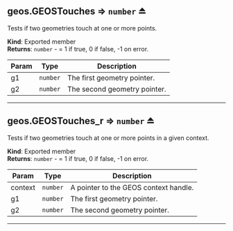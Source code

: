 <a name="exp_module_geos--geos.GEOSTouches"></a>

## geos.GEOSTouches ⇒ <code>number</code> ⏏
Tests if two geometries touch at one or more points.

**Kind**: Exported member  
**Returns**: <code>number</code> - = 1 if true, 0 if false, -1 on error.  

| Param | Type | Description |
| --- | --- | --- |
| g1 | <code>number</code> | The first geometry pointer. |
| g2 | <code>number</code> | The second geometry pointer. |


---
<a name="exp_module_geos--geos.GEOSTouches_r"></a>

## geos.GEOSTouches\_r ⇒ <code>number</code> ⏏
Tests if two geometries touch at one or more points in a given context.

**Kind**: Exported member  
**Returns**: <code>number</code> - = 1 if true, 0 if false, -1 on error.  

| Param | Type | Description |
| --- | --- | --- |
| context | <code>number</code> | A pointer to the GEOS context handle. |
| g1 | <code>number</code> | The first geometry pointer. |
| g2 | <code>number</code> | The second geometry pointer. |


---
